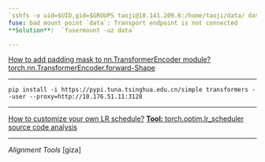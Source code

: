 ```yaml
---
`sshfs -o uid=$UID,gid=$GROUPS taoji@10.141.209.6:/home/taoji/data/ data` failed
fuse: bad mount point `data`: Transport endpoint is not connected
**Solution**:  `fusermount -uz data`

---
```

[How to add padding mask to nn.TransformerEncoder module?](http://jalammar.github.io/illustrated-transformer/)
[torch.nn.TransformerEncoder.forward-Shape](https://stackoverflow.com/questions/62399243/transformerencoder-with-a-padding-mask)

---
`pip install -i https://pypi.tuna.tsinghua.edu.cn/simple transformers --user --proxy=http://10.176.51.11:3128`

---
[How to customize your own LR schedule?](http://katsura-jp.hatenablog.com/entry/2019/01/30/183501)
[**Tool:** torch.optim.lr_scheduler source code analysis](https://blog.csdn.net/qq_28753373/article/details/104976541)

---
*Alignment Tools* [giza]